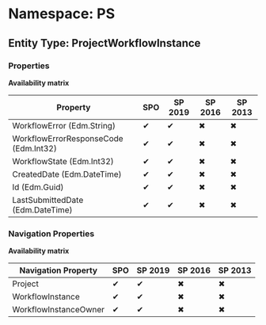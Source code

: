 # Namespace: PS
## Entity Type: ProjectWorkflowInstance

### Properties

**Availability matrix**

Property | SPO | SP 2019 | SP 2016 | SP 2013
----------|-----|---------|---------|--------
WorkflowError (Edm.String) | ✔ | ✔ | ✖ | ✖
WorkflowErrorResponseCode (Edm.Int32) | ✔ | ✔ | ✖ | ✖
WorkflowState (Edm.Int32) | ✔ | ✔ | ✖ | ✖
CreatedDate (Edm.DateTime) | ✔ | ✔ | ✖ | ✖
Id (Edm.Guid) | ✔ | ✔ | ✖ | ✖
LastSubmittedDate (Edm.DateTime) | ✔ | ✔ | ✖ | ✖

### Navigation Properties

**Availability matrix**

Navigation Property | SPO | SP 2019 | SP 2016 | SP 2013
----------|-----|---------|---------|--------
Project | ✔ | ✔ | ✖ | ✖
WorkflowInstance | ✔ | ✔ | ✖ | ✖
WorkflowInstanceOwner | ✔ | ✔ | ✖ | ✖
